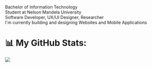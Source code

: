 Bachelor of Information Technology <br/>
Student at Nelson Mandela University<br/> 
Software Developer, UX/UI Designer, Researcher<br/> 
I'm currently building and designing Websites and Mobile Applications<br/> 

# 📊 My GitHub Stats:
![](https://github-readme-stats.vercel.app/api/top-langs/?username=AvelaNkanini&theme=react&hide_border=false&include_all_commits=true&count_private=false&layout=compact)

<!-- Proudly created with GPRM ( https://gprm.itsvg.in ) -->

